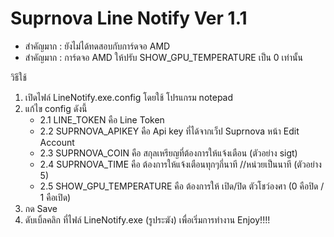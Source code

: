 # Suprnova Line Notify Ver 1.1
- สำคัญมาก : ยังไม่ได้ทดสอบกับการ์ดจอ AMD
- สำคัญมาก : การ์ดจอ AMD ให้ปรับ SHOW_GPU_TEMPERATURE เป็น 0 เท่านั้น

วิธีใช้
1. เปิดไฟล์ LineNotify.exe.config โดยใช้ โปรแกรม notepad
2. แก้ไข config ดังนี้
   - 2.1 LINE_TOKEN คือ Line Token
   - 2.2 SUPRNOVA_APIKEY คือ Api key ที่ได้จากเว็ป Suprnova หน้า Edit Account
   - 2.3 SUPRNOVA_COIN คือ สกุลเหรียญที่ต้องการให้แจ้งเตือน (ตัวอย่าง sigt)
   - 2.4 SUPRNOVA_TIME คือ ต้องการให้แจ้งเตือนทุกๆกี่นาที //หน่วยเป็นนาที (ตัวอย่าง 5)
   - 2.5 SHOW_GPU_TEMPERATURE คือ ต้องการให้ เปิด/ปิด ตัวโชว์องศา (0 คือปิด / 1 คือเปิด)
3. กด Save
4. ดับเบิ้ลคลิก ที่ไฟล์ LineNotify.exe (รูประฆัง) เพื่อเริ่มการทำงาน
Enjoy!!!!
